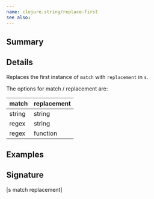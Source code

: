 ```yaml
---
name: clojure.string/replace-first
see also:
---
```


## Summary

## Details

Replaces the first instance of `match` with `replacement` in `s`.

The options for match / replacement are:

| match  | replacement |
|--------|-------------|
| string | string      |
| regex  | string      |
| regex  | function    |

## Examples

## Signature
[s match replacement]
